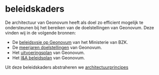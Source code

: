 # beleidskaders

De architectuur van Geonovum heeft als doel zo efficient mogelijk te ondersteunen
bij het bereiken van de doelstellingen van Geonovum. Deze vinden wij in de volgende bronnen:

- De [beleidsvsie op Geonovum](https://www.geonovum.nl/uploads/documents/Beleidsvisie%20BZK%20op%20Geonovum.pdf) van het Ministerie van BZK.
- De [meerjaren doelstellingen](https://www.geonovum.nl/meerjarenvisie-2021-2023)  van Geonovum.
- Het [uitvoeringsplan](https://www.geonovum.nl/uploads/documents/Geonovum%20Uitvoeringsplan%202025%20v1.0.pdf) van Geonovum.
- Het [I&A beleidsplan](TODO) van Geonovum.


Uit deze beleidskaders abstraheren we [architectuurprincipes](../architectuurprincipes/)
